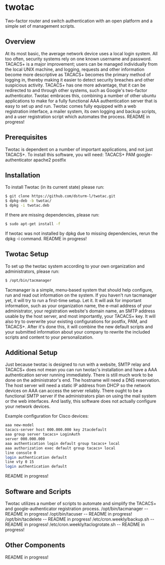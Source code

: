 # twotac
Two-factor router and switch authentication with an open platform and a simple set of management scripts.

## Overview
At its most basic, the average network device uses a local login system. All too often, security systems rely on one known username and password. TACACS+ is a major improvement; users can be managed individually from the local UNIX machine, and logging, requests and other information become more descriptive as TACACS+ becomes the primary method of logging in, thereby making it easier to detect security breaches and other suspicious activity. TACACS+ has one more advantage, that it can be redirected to and through other systems, such as Google's two-factor authenticator. Twotac embraces this, combining a number of other ubuntu applications to make for a fully functional AAA authentication server that is easy to set up and run. Twotac comes fully equipped with a web registration interface, a mailer system, its own logging and backup scripts, and a user registration script which automates the process.
README in progress!

## Prerequisites
Twotac is dependent on a number of important applications, and not just TACACS+. To install this software, you will need:
TACACS+
PAM
google-authenticator
apache2
postfix

## Installation
To install Twotac (in its current state) please run:
```bash
$ git clone https://github.com/dsturm-l/twotac.git
$ dpkg-deb -b twotac/
$ dpkg -i twotac.deb
```
If there are missing dependencies, please run:
```bash
$ sudo apt-get install -f
```
If twotac was not installed by dpkg due to missing dependencies, rerun the dpkg -i command.
README in progress!

## Twotac Setup
To set up the twotac system according to your own organization and administrators, please run:
```bash
$ /opt/bin/tacmanager
```
Tacmanager is a simple, menu-based system that should help configure, run and read out information on the system.
If you haven't run tacmanager yet, it will try to run a first-time setup. Let it. It will ask for important information, such as your organization name, the e-mail address of your administrator, your registration website's domain name, an SMTP address usable by the host server, and most importantly, your TACACS+ key. It will also try to overwrite your existing configurations for postfix, PAM, and TACACS+. After it's done this, it will combine the new default scripts and your submitted information about your company to rewrite the included scripts and content to your personalization.

## Additional Setup
Just because twotac is designed to run with a website, SMTP relay and TACACS+ does not mean you can run twotac's installation and have a AAA authentication server running immediately. There is still much work to be done on the administrator's end. The hostname will need a DNS reservation. The host server will need a static IP address from DHCP so the network devices on AAA can access the server reliably. There ought to be a functional SMTP server if the administrators plan on using the mail system or the web interfaces. And lastly, this software does not actually configure your network devices. 

Example configuration for Cisco devices:
```bash
aaa new-model
tacacs-server host 000.000.000 key 2tacdefault
aaa group server tacacs+ LoginAuth
server 000.000.000
aaa authentication login default group tacacs+ local
aaa authorization exec default group tacacs+ local
line console 0
login authentication default
line vty 0 15
login authentication default
```

README in progress!

## Software and Scripts
Twotac utilizes a number of scripts to automate and simplify the TACACS+ and google-authenticator registration process.
/opt/bin/tacmanager -- README in progress!
/opt/bin/tacuser -- README in progress!
/opt/bin/tacdelete -- README in progress!
/etc/cron.weekly/backup.sh -- README in progress!
/etc/cron.weekly/taclogrotate.sh -- README in progress!

## Other Components
README in progress!
